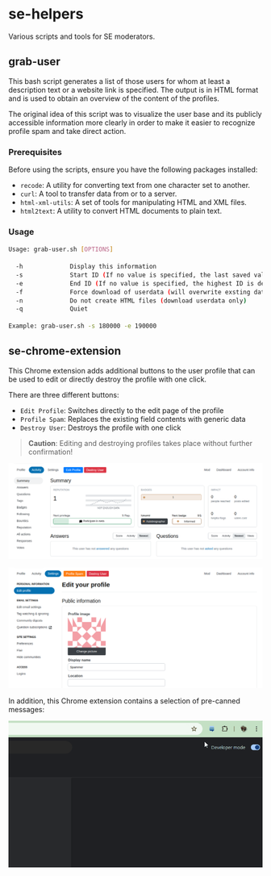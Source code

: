 # se-helpers

Various scripts and tools for SE moderators.

## grab-user

This bash script generates a list of those users for whom at least a description text or a website link is specified. The output is in HTML format and is used to obtain an overview of the content of the profiles.

The original idea of this script was to visualize the user base and its publicly accessible information more clearly in order to make it easier to recognize profile spam and take direct action.

### Prerequisites

Before using the scripts, ensure you have the following packages installed:

- `recode`: A utility for converting text from one character set to another.
- `curl`: A tool to transfer data from or to a server.
- `html-xml-utils`: A set of tools for manipulating HTML and XML files.
- `html2text`: A utility to convert HTML documents to plain text.

### Usage

```bash
Usage: grab-user.sh [OPTIONS]

  -h             Display this information
  -s             Start ID (If no value is specified, the last saved value is used, see configuration file)
  -e             End ID (If no value is specified, the highest ID is determined automatically)
  -f             Force download of userdata (will overwrite exsting data!)
  -n             Do not create HTML files (download userdata only)
  -q             Quiet

Example: grab-user.sh -s 180000 -e 190000
```

## se-chrome-extension

This Chrome extension adds additional buttons to the user profile that can be used to edit or directly destroy the profile with one click.

There are three different buttons:
- `Edit Profile`: Switches directly to the edit page of the profile
- `Profile Spam`: Replaces the existing field contents with generic data
- `Destroy User`: Destroys the profile with one click

> **Caution**: Editing and destroying profiles takes place without further confirmation!

![Profile Page](docs/images/image1.png?raw=true)

![Edit Profile](docs/images/image2.png?raw=true)

In addition, this Chrome extension contains a selection of pre-canned messages:

![Pre-canned comments](docs/images/pcc.gif?raw=true)

